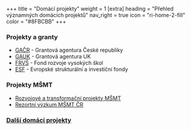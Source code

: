+++
title = "Domácí projekty" 
weight = 1
[extra]
heading = "Přehled významných domácích projektů"
nav_right = true
icon = "ri-home-2-fill"
color = "#8FBCBB"
+++
### Projekty a granty
 - [GAČR](gacr) - Grantová agentura České republiky
 - [GAUK](gauk) - Grantová agentura UK
 - [FRVŠ](frvs) - Fond rozvoje vysokých škol
 - [ESF](../esf/) -  Evropské strukturální a investiční fondy

### Projekty MŠMT
 - [Rozvojové a transformační projekty MŠMT](../projekty-msmt/)  
 - [Rezortní výzkum MŠMT ČR](rvmsmt) 

 ###  [Další domácí projekty](dalsi)	    